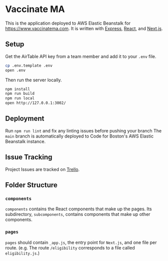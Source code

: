 # Vaccinate MA

This is the application deployed to AWS Elastic Beanstalk for https://www.vaccinatema.com. It is written with [Express](https://expressjs.com), [React](https://reactjs.org), and [Next.js](https://nextjs.org).

## Setup
Get the AirTable API key from a team member and add it to your `.env` file.

```sh
cp .env.template .env
open .env
```

Then run the server locally.
```sh
npm install
npm run build
npm run local
open http://127.0.0.1:3002/
```

## Deployment
Run `npm run lint` and fix any linting issues before pushing your branch
The `main` branch is automatically deployed to Code for Boston's AWS Elastic Beanstalk instance.

## Issue Tracking
Project Issues are tracked on [Trello](https://trello.com/b/BGnTPDSi/vaccinatema).

## Folder Structure
### `components`
`components` contains the React components that make up the pages. Its subdirectory, `subcomponents`, contains components that make up other components.

### `pages`
`pages` should contain `_app.js`, the entry point for `Next.js`, and one file per route. (e.g. The route `/eligibility` corresponds to a file called `eligibility.js`.) 
